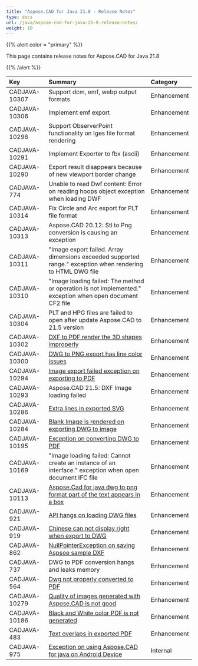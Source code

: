 ```yaml
---
title: "Aspose.CAD for Java 21.8 - Release Notes"
type: docs
url: /java/aspose-cad-for-java-21-8-release-notes/
weight: 10
---
```


{{% alert color = "primary" %}}

This page contains release notes for Aspose.CAD for Java 21.8

{{% /alert %}}


|**Key**|**Summary**|**Category**|
| :- | :- | :- |
| CADJAVA-10307 | Support  dcm, emf, webp output formats | Enhancement |
| CADJAVA-10306 | Implement emf export | Enhancement |
| CADJAVA-10296 | Support ObserverPoint functionality on Iges file format rendering | Enhancement |
| CADJAVA-10291 | Implement Exporter to fbx (ascii) | Enhancement |
| CADJAVA-10290 | Export result disappears because of new viewport border change | Enhancement |
| CADJAVA-774 | Unable to read Dwf content: Error on reading hoops object exception when loading DWF | Enhancement |
| CADJAVA-10314 | Fix Circle and Arc export for PLT file format | Enhancement |
| CADJAVA-10313 | Aspose.CAD 20.12: Stl to Png conversion is causing an exception | Enhancement |
| CADJAVA-10311 | "Image export failed. Array dimensions exceeded supported range." exception when rendering to HTML DWG file | Enhancement |
| CADJAVA-10310 | "Image loading failed: The method or operation is not implemented." exception when open document CF2 file | Enhancement |
| CADJAVA-10304 | PLT and HPG files are failed to open after update Aspose.CAD to 21.5 version | Enhancement |
| CADJAVA-10302 | [DXF to PDF render the 3D shapes improperly](https://forum.aspose.com/t/how-to-hide-viewport-frame/230560/3) | Enhancement |
| CADJAVA-10300 | [DWG to PNG export has line color issues](https://forum.aspose.com/t/dwg-to-png-export-help/230919) | Enhancement |
| CADJAVA-10294 | [Image export failed exception on exporting to PDF](https://forum.aspose.com/t/image-export-failed-error-during-pdf-export/231514) | Enhancement |
| CADJAVA-10293 | Aspose.CAD 21.5: DXF Image loading failed | Enhancement |
| CADJAVA-10286 | [Extra lines in exported SVG](https://forum.aspose.com/t/extra-lines-in-picture/232295/4) | Enhancement |
| CADJAVA-10284 | [Blank Image is rendered on exporting DWG to image](https://forum.aspose.com/t/jpg-converted-from-dwg-is-blank/232932) | Enhancement |
| CADJAVA-10195 | [Exception on converting DWG to PDF](https://forum.aspose.com/t/error-while-converting-color-dwg-to-pdf-useobjectcolor-mode/231576) | Enhancement |
| CADJAVA-10169 | "Image loading failed: Cannot create an instance of an interface." exception when open document IFC file | Enhancement |
| CADJAVA-10113 | [Aspose.Cad for java dwg to png format part of the text appears in a box](https://forum.aspose.com/t/aspose-cad-for-java-dwg-png/227669) | Enhancement |
| CADJAVA-921 | [API hangs on loading DWG files]( https://forum.aspose.com/t/cannot-load-dwg-file/222608) | Enhancement |
| CADJAVA-919 | [Chinese can not display right when export to DWG](https://forum.aspose.com/t/chinese-can-not-display-right-when-export-to-dwg/222471) | Enhancement |
| CADJAVA-862 | [NullPointerException on saving Aspsoe sample DXF](https://forum.aspose.com/t/saving-dxf-file-gives-error/219470) | Enhancement |
| CADJAVA-737 | DWG to PDF conversion hangs and leaks memory | Enhancement |
| CADJAVA-564 | [Dwg not properly converted to PDF](https://forum.aspose.com/t/aspose-cad-for-java/203657) | Enhancement |
| CADJAVA-10279 | [Quality of images generated with Aspose.CAD is not good](https://forum.aspose.com/t/quality-of-generated-images-is-low-lines-are-not-rendered-fine/232598/3) | Enhancement |
| CADJAVA-10186 | [Black and White color PDF is not generated](https://forum.aspose.com/t/urgent-hpgl-glfiles-support/231137) | Enhancement |
| CADJAVA-483 | [Text overlaps in exported PDF](https://forum.aspose.com/t/aspose-cad-dwg-pdf/195143) | Enhancement |
| CADJAVA-975 | [Exception on using Aspose.CAD for java on Android Device](https://forum.aspose.com/t/aspose-cad-for-java-on-android-device/224744) | Internal |
